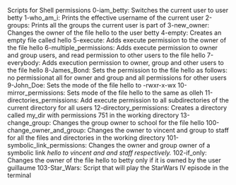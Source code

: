 Scripts for Shell permissions
0-iam_betty: Switches the current user to user betty
1-who_am_i: Prints the effective username of the current user
2-groups: Prints all the groups the current user is part of
3-new_owner: Changes the owner of the file hello to the user betty
4-empty: Creates an empty file called hello
5-execute: Adds execute permission to the owner of the file hello
6-multiple_permissions: Adds execute permission to owner and group users, and read permission to other users to the file hello
7-everybody: Adds execution permission to owner, group and other users to the file hello
8-James_Bond: Sets the permission to the file hello as follows: no permissionat all for owner and group and all permissions for other users
9-John_Doe: Sets the mode of the file hello to -rwxr-x-wx
10-mirror_permissions: Sets mode of the file hello to the same as olleh
11-directories_permissions: Add execute permission to all subdirectories of the current directory for all users
12-directory_permissions: Creates a directory called my_dir with permissions 751 in the working directory
13-change_group: Changes the group owner to school for the file hello
100-change_owner_and_group: Changes the owner to vincent and group to staff for all the files and directories in the working directory
101-symbolic_link_permissions: Changes the owner and group owner of a symbolic link _hello to vincent and and staff respectively._
102-if_only: Changes the owner of the file hello to betty only if it is owned by the user guillaume
103-Star_Wars: Script that will play the StarWars IV episode in the terminal

